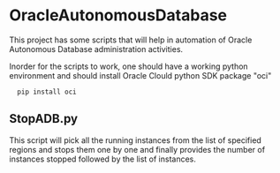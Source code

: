 # OracleAutonomousDatabase
This project has some scripts that will help in automation of Oracle Autonomous Database administration activities.

Inorder for the scripts to work, one should have a working python environment and should install Oracle Clould python SDK package "oci"

      pip install oci 
  
## StopADB.py

  This script will pick all the running instances from the list of specified regions and stops them one by one and finally provides the
  number of instances stopped followed by the list of instances.
  
  
